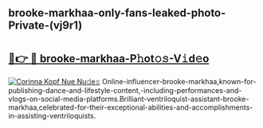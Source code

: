 ## brooke-markhaa-only-fans​-leaked-photo​-Private-(vj9r1)


# <h2><a href="https://mediaupload.pro?title=brooke-markhaa&ref=git">🔗👉 🔴 brooke-markhaa-P𝚑ot𝚘𝚜-V𝚒d𝚎o</a></h2>

[![Corinna Kopf Nue Nu𝚍e𝚜](https://i.imgur.com/0qMVB7G.gif)](https://mediaupload.pro?title=brooke-markhaa&ref=git)
Online-influencer-brooke-markhaa,known-for-publishing-dance-and-lifestyle-content,-including-performances-and-vlogs-on-social-media-platforms.Brilliant-ventriloquist-assistant-brooke-markhaa,celebrated-for-their-exceptional-abilities-and-accomplishments-in-assisting-ventriloquists.  